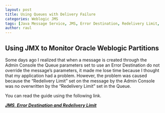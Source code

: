 ```yaml
---
layout: post
title: Using Queues with Delivery Failure
categories: Weblogic JMS
tags: [Java Message Service, JMS, Error Destination, Redelivery Limit, Weblogic]
author: raul
---
```


## Using JMX to Monitor Oracle Weblogic Partitions ##

Some days ago I realized that when a message is created through the Admin Console the Queue parameters set to use an Error Destination do not override the message’s parameters, it made me lose time because I thought that my application had a problem. However, the problem was caused because the “Redelivery Limit” set on the message by the Admin Console was no overwritten by the “Redelivery Limit” set in the Queue.

You can read the guide using the following link.

[***JMS, Error Destination and Redelivery Limit***](/files/guides/JMSErrorDestinationRedeliveryLimit.pdf)